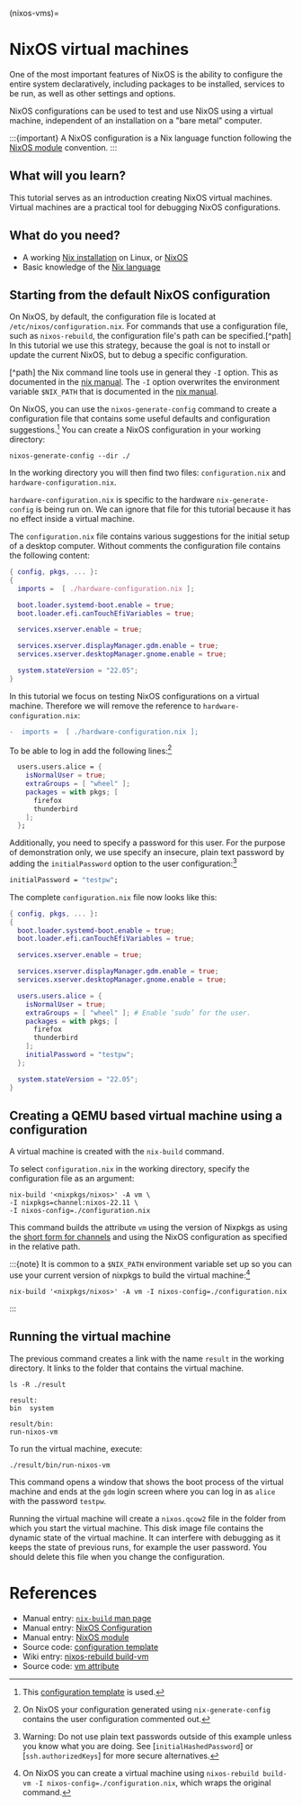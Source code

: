 (nixos-vms)=

# NixOS virtual machines

One of the most important features of NixOS is the ability to configure the entire system declaratively, including packages to be installed, services to be run, as well as other settings and options.

NixOS configurations can be used to test and use NixOS using a virtual machine, independent of an installation on a "bare metal" computer.

:::{important}
A NixOS configuration is a Nix language function following the [NixOS module](https://nixos.org/manual/nixos/stable/index.html#sec-writing-modules) convention. 
:::

## What will you learn?

This tutorial serves as an introduction creating NixOS virtual machines.
Virtual machines are a practical tool for debugging NixOS configurations.

## What do you need?

- A working [Nix installation](https://nixos.org/manual/nix/stable/installation/installation.html) on Linux, or [NixOS](https://nixos.org/manual/nixos/stable/index.html#sec-installation)
- Basic knowledge of the [Nix language](reading-nix-language)

## Starting from the default NixOS configuration

On NixOS, by default, the configuration file is located at `/etc/nixos/configuration.nix`.
For commands that use a configuration file, such as `nixos-rebuild`, the configuration file's path can be specified.[^path]
In this tutorial we use this strategy, because the goal is not to install or update the current NixOS, but to debug a specific configuration.

[^path] the Nix command line tools use in general they `-I` option. This as documented in the [nix manual](https://nixos.org/manual/nix/stable/command-ref/opt-common.html). The `-I` option overwrites the environment variable `$NIX_PATH` that is <!-- partly -->documented in the [nix manual](https://nixos.org/manual/nix/stable/command-ref/env-common.html).<!-- todo: link to proper pinning manual -->

On NixOS, you can use the `nixos-generate-config` command to create a configuration file that contains some useful defaults and configuration suggestions.[^nixosconf]
You can create a NixOS configuration in your working directory:

[^nixosconf]: This [configuration template](https://github.com/NixOS/nixpkgs/blob/b4093a24a868708c06d93e9edf13de0b3228b9c7/nixos/modules/installer/tools/tools.nix#L122-L226) is used.

```shell-session
nixos-generate-config --dir ./
```

In the working directory you will then find two files: `configuration.nix` and `hardware-configuration.nix`.

`hardware-configuration.nix` is specific to the hardware `nix-generate-config` is being run on.
We can ignore that file for this tutorial because it has no effect inside a virtual machine.

The `configuration.nix` file contains various suggestions for the initial setup of a desktop computer.
Without comments the configuration file contains the following content:

```nix
{ config, pkgs, ... }:
{
  imports =  [ ./hardware-configuration.nix ];

  boot.loader.systemd-boot.enable = true;
  boot.loader.efi.canTouchEfiVariables = true;

  services.xserver.enable = true;

  services.xserver.displayManager.gdm.enable = true;
  services.xserver.desktopManager.gnome.enable = true;

  system.stateVersion = "22.05";
}
```

In this tutorial we focus on testing NixOS configurations on a virtual machine.
Therefore we will remove the reference to `hardware-configuration.nix`:

```diff
-  imports =  [ ./hardware-configuration.nix ];
```

To be able to log in add the following lines:[^user]

[^user]: On NixOS your configuration generated using `nix-generate-config` contains the user configuration commented out.

```nix
  users.users.alice = {
    isNormalUser = true;
    extraGroups = [ "wheel" ];
    packages = with pkgs; [
      firefox
      thunderbird
    ];
  };
```

Additionally, you need to specify a password for this user.
For the purpose of demonstration only, we use specify an insecure, plain text password by adding the `initialPassword` option to the user configuration:[^password]

[^password]: Warning: Do not use plain text passwords outside of this example unless you know what you are doing. See [`initialHashedPassword`] or [`ssh.authorizedKeys`] for more secure alternatives.

```nix
initialPassword = "testpw";
```

The complete `configuration.nix` file now looks like this:

```nix
{ config, pkgs, ... }:
{
  boot.loader.systemd-boot.enable = true;
  boot.loader.efi.canTouchEfiVariables = true;

  services.xserver.enable = true;

  services.xserver.displayManager.gdm.enable = true;
  services.xserver.desktopManager.gnome.enable = true;

  users.users.alice = {
    isNormalUser = true;
    extraGroups = [ "wheel" ]; # Enable ‘sudo’ for the user.
    packages = with pkgs; [
      firefox
      thunderbird
    ];
    initialPassword = "testpw";
  };

  system.stateVersion = "22.05";
}
```

## Creating a QEMU based virtual machine using a configuration

A virtual machine is created with the `nix-build` command.

To select `configuration.nix` in the working directory, specify the configuration file as an argument:

```shell-session
nix-build '<nixpkgs/nixos>' -A vm \
-I nixpkgs=channel:nixos-22.11 \
-I nixos-config=./configuration.nix
```

This command builds the attribute `vm` using the version of Nixpkgs as using the [short form for channels]((https://nixos.org/manual/nix/stable/command-ref/opt-common.html)) and using the NixOS configuration as specified in the relative path.


:::{note}
It is common to a `$NIX_PATH` environment variable set up so you can use your current version of nixpkgs to build the virtual machine:[^nixosrebuild]
```shell-session
nix-build '<nixpkgs/nixos>' -A vm -I nixos-config=./configuration.nix
```
:::

[^nixosrebuild]: On NixOS you can create a virtual machine using `nixos-rebuild build-vm -I nixos-config=./configuration.nix`, which wraps the original command.


## Running the virtual machine

The previous command creates a link with the name `result` in the working directory.
It links to the folder that contains the virtual machine.

```shell-session
ls -R ./result
```

    result:
    bin  system

    result/bin:
    run-nixos-vm


To run the virtual machine, execute:

```shell-session
./result/bin/run-nixos-vm
```

This command opens a window that shows the boot process of the virtual machine and ends at the `gdm` login screen where you can log in as `alice` with the password `testpw`.

Running the virtual machine will create a `nixos.qcow2` file in the folder from which you start the virtual machine.
This disk image file contains the dynamic state of the virtual machine.
It can interfere with debugging as it keeps the state of previous runs, for example the user password.
You should delete this file when you change the configuration.

# References

- Manual entry: [`nix-build` man page](https://nixos.org/manual/nix/stable/command-ref/nix-build.html)
- Manual entry: [NixOS Configuration](https://nixos.org/manual/nixos/stable/index.html#ch-configuration)
- Manual entry: [NixOS module](https://nixos.org/manual/nixos/stable/index.html#sec-writing-modules)
- Source code: [configuration template](https://github.com/NixOS/nixpkgs/blob/b4093a24a868708c06d93e9edf13de0b3228b9c7/nixos/modules/installer/tools/tools.nix#L122-L226)
- Wiki entry: [nixos-rebuild build-vm](https://nixos.wiki/wiki/NixOS:nixos-rebuild_build-vm)
- Source code: [vm attribute](https://github.com/NixOS/nixpkgs/blob/master/nixos/default.nix)